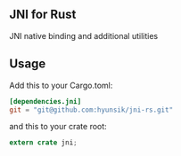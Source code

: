 ## JNI for Rust

JNI native binding and additional utilities

## Usage

Add this to your Cargo.toml:

```toml
[dependencies.jni]
git = "git@github.com:hyunsik/jni-rs.git"
```

and this to your crate root:
```rust
extern crate jni;
```
